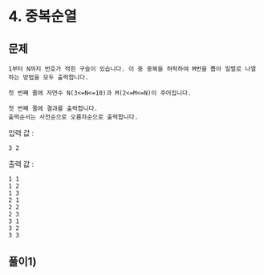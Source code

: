 # 4. 중복순열
## 문제
```
1부터 N까지 번호가 적힌 구슬이 있습니다. 이 중 중복을 허락하여 M번을 뽑아 일렬로 나열하는 방법을 모두 출력합니다.

첫 번째 줄에 자연수 N(3<=N<=10)과 M(2<=M<=N)이 주어집니다.

첫 번째 줄에 결과를 출력합니다.
출력순서는 사전순으로 오름차순으로 출력합니다.
```

입력 값 :
```
3 2
```

출력 값 :
```
1 1
1 2
1 3
2 1
2 2
2 3
3 1
3 2
3 3
```

## 풀이1) 
